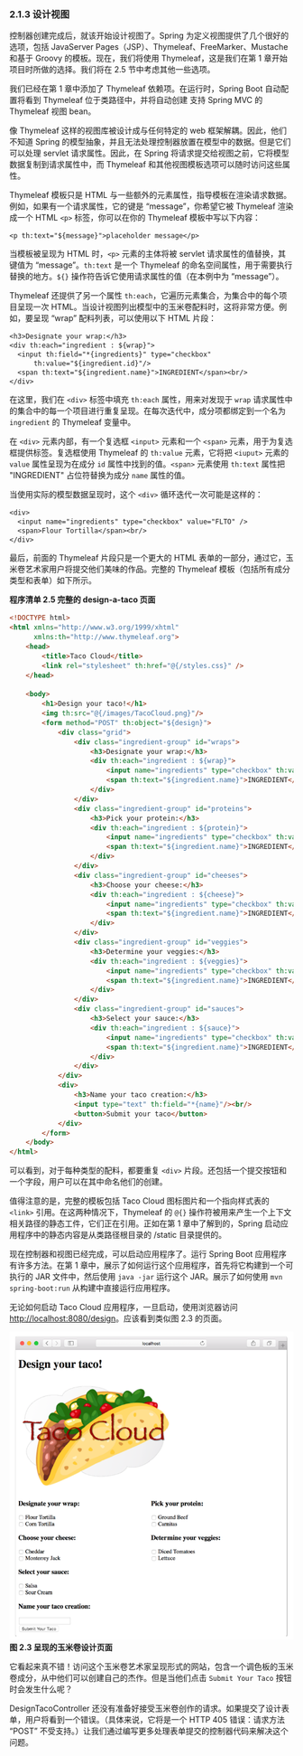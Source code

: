 ### 2.1.3 设计视图

控制器创建完成后，就该开始设计视图了。Spring 为定义视图提供了几个很好的选项，包括 JavaServer Pages（JSP）、Thymeleaf、FreeMarker、Mustache 和基于 Groovy 的模板。现在，我们将使用 Thymeleaf，这是我们在第 1 章开始项目时所做的选择。我们将在 2.5 节中考虑其他一些选项。

我们已经在第 1 章中添加了 Thymeleaf 依赖项。在运行时，Spring Boot 自动配置将看到 Thymeleaf 位于类路径中，并将自动创建
支持 Spring MVC 的 Thymeleaf 视图 bean。

像 Thymeleaf 这样的视图库被设计成与任何特定的 web 框架解耦。因此，他们不知道 Spring 的模型抽象，并且无法处理控制器放置在模型中的数据。但是它们可以处理 servlet 请求属性。因此，在 Spring 将请求提交给视图之前，它将模型数据复制到请求属性中，而 Thymeleaf 和其他视图模板选项可以随时访问这些属性。

Thymeleaf 模板只是 HTML 与一些额外的元素属性，指导模板在渲染请求数据。例如，如果有一个请求属性，它的键是 “message”，你希望它被 Thymeleaf 渲染成一个 HTML `<p>` 标签，你可以在你的 Thymeleaf 模板中写以下内容：

```markup
<p th:text="${message}">placeholder message</p>
```

当模板被呈现为 HTML 时，`<p>` 元素的主体将被 servlet 请求属性的值替换，其键值为 “message”。`th:text` 是一个 Thymeleaf 的命名空间属性，用于需要执行替换的地方。`${}` 操作符告诉它使用请求属性的值（在本例中为 “message”）。

Thymeleaf 还提供了另一个属性 `th:each`，它遍历元素集合，为集合中的每个项目呈现一次 HTML。当设计视图列出模型中的玉米卷配料时，这将非常方便。例如，要呈现 “wrap” 配料列表，可以使用以下 HTML 片段：

```markup
<h3>Designate your wrap:</h3>
<div th:each="ingredient : ${wrap}">
  <input th:field="*{ingredients}" type="checkbox"
      th:value="${ingredient.id}"/>
  <span th:text="${ingredient.name}">INGREDIENT</span><br/>
</div>
```

在这里，我们在 `<div>` 标签中填充 `th:each` 属性，用来对发现于 `wrap` 请求属性中的集合中的每一个项目进行重复呈现。在每次迭代中，成分项都绑定到一个名为 `ingredient` 的 Thymeleaf 变量中。

在 `<div>` 元素内部，有一个复选框 `<input>` 元素和一个 `<span>` 元素，用于为复选框提供标签。复选框使用 Thymeleaf 的 `th:value` 元素，它将把 `<iuput>` 元素的 `value` 属性呈现为在成分 `id` 属性中找到的值。`<span>` 元素使用 `th:text` 属性把 "INGREDIENT" 占位符替换为成分 `name` 属性的值。

当使用实际的模型数据呈现时，这个 `<div>` 循环迭代一次可能是这样的：

```markup
<div>
  <input name="ingredients" type="checkbox" value="FLTO" />
  <span>Flour Tortilla</span><br/>
</div>
```

最后，前面的 Thymeleaf 片段只是一个更大的 HTML 表单的一部分，通过它，玉米卷艺术家用户将提交他们美味的作品。完整的 Thymeleaf 模板（包括所有成分类型和表单）如下所示。

**程序清单 2.5 完整的 design-a-taco 页面**
```html
<!DOCTYPE html>
<html xmlns="http://www.w3.org/1999/xhtml"
      xmlns:th="http://www.thymeleaf.org">
    <head>
        <title>Taco Cloud</title>
        <link rel="stylesheet" th:href="@{/styles.css}" />
    </head>
    
    <body>
        <h1>Design your taco!</h1>
        <img th:src="@{/images/TacoCloud.png}"/>
        <form method="POST" th:object="${design}">
            <div class="grid">
                <div class="ingredient-group" id="wraps">
                    <h3>Designate your wrap:</h3>
                    <div th:each="ingredient : ${wrap}">
                        <input name="ingredients" type="checkbox" th:value="${ingredient.id}"/>
                        <span th:text="${ingredient.name}">INGREDIENT</span><br/>
                    </div>
                </div>
                <div class="ingredient-group" id="proteins">
                    <h3>Pick your protein:</h3>
                    <div th:each="ingredient : ${protein}">
                        <input name="ingredients" type="checkbox" th:value="${ingredient.id}" />
                        <span th:text="${ingredient.name}">INGREDIENT</span><br/>
                    </div>
                </div>
                <div class="ingredient-group" id="cheeses">
                    <h3>Choose your cheese:</h3>
                    <div th:each="ingredient : ${cheese}">
                        <input name="ingredients" type="checkbox" th:value="${ingredient.id}"/>
                        <span th:text="${ingredient.name}">INGREDIENT</span><br/>
                    </div>
                </div>
                <div class="ingredient-group" id="veggies">
                    <h3>Determine your veggies:</h3>
                    <div th:each="ingredient : ${veggies}">
                        <input name="ingredients" type="checkbox" th:value="${ingredient.id}"/>
                        <span th:text="${ingredient.name}">INGREDIENT</span><br/>
                    </div>
                </div>
                <div class="ingredient-group" id="sauces">
                    <h3>Select your sauce:</h3>
                    <div th:each="ingredient : ${sauce}">
                        <input name="ingredients" type="checkbox" th:value="${ingredient.id}"/>
                        <span th:text="${ingredient.name}">INGREDIENT</span><br/>
                    </div>
                </div>
            </div>
            <div>
                <h3>Name your taco creation:</h3>
                <input type="text" th:field="*{name}"/><br/>
                <button>Submit your taco</button>
            </div>
        </form>
    </body>
</html>
```

可以看到，对于每种类型的配料，都要重复 `<div>` 片段。还包括一个提交按钮和一个字段，用户可以在其中命名他们的创建。

值得注意的是，完整的模板包括 Taco Cloud 图标图片和一个指向样式表的 `<link>` 引用。在这两种情况下，Thymeleaf 的 `@{}` 操作符被用来产生一个上下文相关路径的静态工件，它们正在引用。正如在第 1 章中了解到的，Spring 启动应用程序中的静态内容是从类路径根目录的 /static 目录提供的。

现在控制器和视图已经完成，可以启动应用程序了。运行 Spring Boot 应用程序有许多方法。在第 1 章中，展示了如何运行这个应用程序，首先将它构建到一个可执行的 JAR 文件中，然后使用 `java -jar` 运行这个 JAR。展示了如何使用 `mvn spring-boot:run` 从构建中直接运行应用程序。

无论如何启动 Taco Cloud 应用程序，一旦启动，使用浏览器访问 [http://localhost:8080/design](http://localhost:8080/design)。应该看到类似图 2.3 的页面。

![](../../assets/2.3.png)
**图 2.3 呈现的玉米卷设计页面** <br/>

它看起来真不错！访问这个玉米卷艺术家呈现形式的网站，包含一个调色板的玉米卷成分，从中他们可以创建自己的杰作。但是当他们点击 `Submit Your Taco` 按钮时会发生什么呢？

DesignTacoController 还没有准备好接受玉米卷创作的请求。如果提交了设计表单，用户将看到一个错误。（具体来说，它将是一个 HTTP 405 错误：请求方法 “POST” 不受支持。）让我们通过编写更多处理表单提交的控制器代码来解决这个问题。


